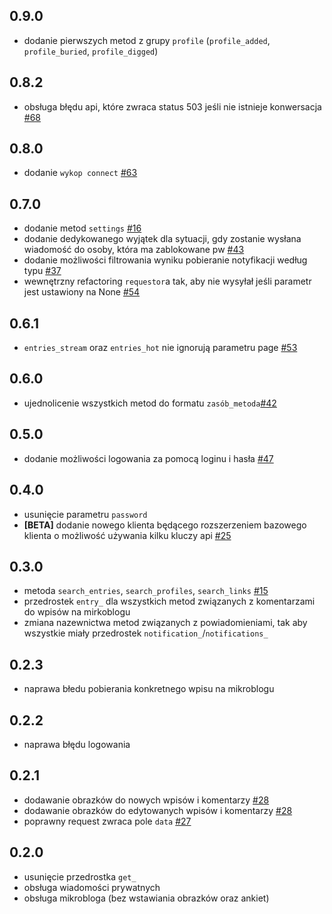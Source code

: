 ## 0.9.0

* dodanie pierwszych metod z grupy `profile` (`profile_added`, `profile_buried`, `profile_digged`)

## 0.8.2

* obsługa błędu api, które zwraca status 503 jeśli nie istnieje konwersacja [#68](https://github.com/krasnoludkolo/wykop-sdk-reborn/issues/68)


## 0.8.0

* dodanie `wykop connect` [#63](https://github.com/krasnoludkolo/wykop-sdk-reborn/issues/63)

## 0.7.0

* dodanie metod `settings` [#16](https://github.com/krasnoludkolo/wykop-sdk-reborn/issues/16)
* dodanie dedykowanego wyjątek dla sytuacji, gdy zostanie wysłana wiadomość do osoby, która ma zablokowane pw [#43](https://github.com/krasnoludkolo/wykop-sdk-reborn/issues/43)
* dodanie możliwości filtrowania wyniku pobieranie notyfikacji według typu [#37](https://github.com/krasnoludkolo/wykop-sdk-reborn/issues/37)
* wewnętrzny refactoring `requestor`a tak, aby nie wysyłał jeśli parametr jest ustawiony na None [#54](https://github.com/krasnoludkolo/wykop-sdk-reborn/issues/54)

## 0.6.1

* `entries_stream` oraz `entries_hot` nie ignorują parametru page [#53](https://github.com/krasnoludkolo/wykop-sdk-reborn/issues/53)


## 0.6.0

* ujednolicenie wszystkich metod do formatu `zasób_metoda`[#42](https://github.com/krasnoludkolo/wykop-sdk-reborn/issues/42)

## 0.5.0

* dodanie możliwości logowania za pomocą loginu i hasła [#47](https://github.com/krasnoludkolo/wykop-sdk-reborn/issues/47)

## 0.4.0

* usunięcie parametru `password` 
* **[BETA]** dodanie nowego klienta będącego rozszerzeniem bazowego klienta o możliwość używania kilku kluczy api
  [#25](https://github.com/krasnoludkolo/wykop-sdk-reborn/issues/25)

## 0.3.0

* metoda `search_entries`, `search_profiles`, `search_links` [#15](https://github.com/krasnoludkolo/wykop-sdk-reborn/issues/15)
* przedrostek `entry_` dla wszystkich metod związanych z komentarzami do wpisów na mirkoblogu
* zmiana nazewnictwa metod związanych z powiadomieniami, tak aby wszystkie miały przedrostek `notification_`/`notifications_`

## 0.2.3

* naprawa błedu pobierania konkretnego wpisu na mikroblogu

## 0.2.2

* naprawa błędu logowania

## 0.2.1

* dodawanie obrazków do nowych wpisów i komentarzy [#28](https://github.com/krasnoludkolo/wykop-sdk-reborn/issues/28)
* dodawanie obrazków do edytowanych wpisów i komentarzy [#28](https://github.com/krasnoludkolo/wykop-sdk-reborn/issues/28)
* poprawny request zwraca pole `data` [#27](https://github.com/krasnoludkolo/wykop-sdk-reborn/issues/27)

## 0.2.0

* usunięcie przedrostka `get_`
* obsługa wiadomości prywatnych
* obsługa mikrobloga (bez wstawiania obrazków oraz ankiet)
